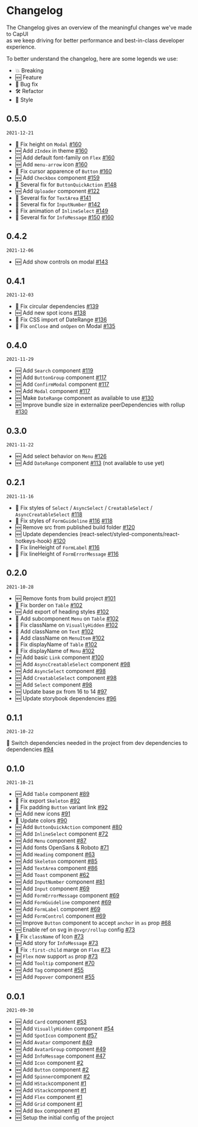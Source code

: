 # Changelog

The Changelog gives an overview of the meaningful changes we've made to CapUI  
as we keep driving for better performance and best-in-class developer experience.

To better understand the changelog, here are some legends we use:

- 💥 Breaking
- 🆕 Feature
- 🐛 Bug fix
- 🛠 Refactor
- 💄 Style

## 0.5.0

`2021-12-21`

- 💄 Fix height on `Modal` [#160](https://github.com/cap-collectif/ui/pull/160)
- 🆕 Add `zIndex` in theme [#160](https://github.com/cap-collectif/ui/pull/160)
- 🆕 Add default font-family on `Flex` [#160](https://github.com/cap-collectif/ui/pull/160)
- 🆕 Add `menu-arrow` icon [#160](https://github.com/cap-collectif/ui/pull/160)
- 💄 Fix cursor apparence of `Button` [#160](https://github.com/cap-collectif/ui/pull/160)
- 🆕 Add `Checkbox` component [#159](https://github.com/cap-collectif/ui/pull/159)
- 💄 Several fix for `ButtonQuickAction` [#148](https://github.com/cap-collectif/ui/pull/148)
- 🆕 Add `Uploader` component [#122](https://github.com/cap-collectif/ui/pull/122)
- 💄 Several fix for `TextArea` [#141](https://github.com/cap-collectif/ui/pull/141)
- 💄 Several fix for `InputNumber` [#142](https://github.com/cap-collectif/ui/pull/142)
- 💄 Fix animation of `InlineSelect` [#149](https://github.com/cap-collectif/ui/pull/149)
- 💄 Several fix for `InfoMessage` [#150](https://github.com/cap-collectif/ui/pull/150) [#160](https://github.com/cap-collectif/ui/pull/160)

## 0.4.2

`2021-12-06`

- 🆕 Add show controls on modal [#143](https://github.com/cap-collectif/ui/pull/143)

## 0.4.1

`2021-12-03`

- 🐛 Fix circular dependencies [#139](https://github.com/cap-collectif/ui/pull/139)
- 🆕 Add new spot icons [#138](https://github.com/cap-collectif/ui/pull/138)
- 🐛 Fix CSS import of DateRange [#136](https://github.com/cap-collectif/ui/pull/136)
- 🐛 Fix `onClose` and `onOpen` on Modal [#135](https://github.com/cap-collectif/ui/pull/135)


## 0.4.0

`2021-11-29`

- 🆕 Add `Search` component [#119](https://github.com/cap-collectif/ui/pull/119)
- 🆕 Add `ButtonGroup` component [#117](https://github.com/cap-collectif/ui/pull/117)
- 🆕 Add `ConfirmModal` component [#117](https://github.com/cap-collectif/ui/pull/117)
- 🆕 Add `Modal` component [#117](https://github.com/cap-collectif/ui/pull/117)
- 🆕 Make `DateRange` component as available to use [#130](https://github.com/cap-collectif/ui/pull/130)
- 🆕 Improve bundle size in externalize peerDependencies with rollup [#130](https://github.com/cap-collectif/ui/pull/130)

## 0.3.0

`2021-11-22`

- 🆕 Add select behavior on `Menu` [#126](https://github.com/cap-collectif/ui/pull/126)
- 🆕 Add `DateRange` component [#113](https://github.com/cap-collectif/ui/pull/113) (not available to use yet)

## 0.2.1

`2021-11-16`

- 💄 Fix styles of `Select` / `AsyncSelect` / `CreatableSelect` / `AsyncCreatableSelect` [#118](https://github.com/cap-collectif/ui/pull/118)
- 💄 Fix styles of `FormGuideline` [#116](https://github.com/cap-collectif/ui/pull/116) [#118](https://github.com/cap-collectif/ui/pull/118)
- 🆕 Remove src from published build folder [#120](https://github.com/cap-collectif/ui/pull/120)
- 🆕 Update dependencies (react-select/styled-components/react-hotkeys-hook) [#120](https://github.com/cap-collectif/ui/pull/120)
- 💄 Fix lineHeight of `FormLabel` [#116](https://github.com/cap-collectif/ui/pull/116)
- 💄 Fix lineHeight of `FormErrorMessage` [#116](https://github.com/cap-collectif/ui/pull/116)

## 0.2.0

`2021-10-28`

- 🆕 Remove fonts from build project [#101](https://github.com/cap-collectif/ui/pull/101)
- 💄 Fix border on `Table` [#102](https://github.com/cap-collectif/ui/pull/102)
- 🆕 Add export of heading styles [#102](https://github.com/cap-collectif/ui/pull/102)
- 🐛 Add subcomponent `Menu` on `Table` [#102](https://github.com/cap-collectif/ui/pull/102)
- 💄 Fix className on `VisuallyHidden` [#102](https://github.com/cap-collectif/ui/pull/102)
- 💄 Add className on `Text` [#102](https://github.com/cap-collectif/ui/pull/102)
- 💄 Add className on `MenuItem` [#102](https://github.com/cap-collectif/ui/pull/102)
- 🐛 Fix displayName of `Table` [#102](https://github.com/cap-collectif/ui/pull/102)
- 🐛 Fix displayName of `Menu` [#102](https://github.com/cap-collectif/ui/pull/102)
- 🆕 Add basic `Link` component [#100](https://github.com/cap-collectif/ui/pull/100)
- 🆕 Add `AsyncCreatableSelect` component [#98](https://github.com/cap-collectif/ui/pull/98)
- 🆕 Add `AsyncSelect` component [#98](https://github.com/cap-collectif/ui/pull/98)
- 🆕 Add `CreatableSelect` component [#98](https://github.com/cap-collectif/ui/pull/98)
- 🆕 Add `Select` component [#98](https://github.com/cap-collectif/ui/pull/98)
- 🆕 Update base px from 16 to 14 [#97](https://github.com/cap-collectif/ui/pull/97)
- 🆕 Update storybook dependencies [#96](https://github.com/cap-collectif/ui/pull/96)

## 0.1.1

`2021-10-22`

🐛 Switch dependencies needed in the project from dev dependencies to dependencies [#94](https://github.com/cap-collectif/ui/pull/94)

## 0.1.0

`2021-10-21`

- 🆕 Add `Table` component [#89](https://github.com/cap-collectif/ui/pull/89)
- 🐛 Fix export `Skeleton` [#92](https://github.com/cap-collectif/ui/pull/92)
- 💄 Fix padding `Button` variant link [#92](https://github.com/cap-collectif/ui/pull/92)
- 🆕 Add new icons [#91](https://github.com/cap-collectif/ui/pull/91)
- 💄 Update colors [#90](https://github.com/cap-collectif/ui/pull/90)
- 🆕 Add `ButtonQuickAction` component [#80](https://github.com/cap-collectif/ui/pull/80)
- 🆕 Add `InlineSelect` component [#72](https://github.com/cap-collectif/ui/pull/72)
- 🆕 Add `Menu` component [#87](https://github.com/cap-collectif/ui/pull/87)
- 🆕 Add fonts OpenSans & Roboto [#71](https://github.com/cap-collectif/ui/pull/71)
- 🆕 Add `Heading` component [#63](https://github.com/cap-collectif/ui/pull/63)
- 🆕 Add `Skeleton` component [#85](https://github.com/cap-collectif/ui/pull/85)
- 🆕 Add `TextArea` component [#86](https://github.com/cap-collectif/ui/pull/86)
- 🆕 Add `Toast` component [#62](https://github.com/cap-collectif/ui/pull/62)
- 🆕 Add `InputNumber` component [#81](https://github.com/cap-collectif/ui/pull/81)
- 🆕 Add `Input` component [#69](https://github.com/cap-collectif/ui/pull/69)
- 🆕 Add `FormErrorMessage` component [#69](https://github.com/cap-collectif/ui/pull/69)
- 🆕 Add `FormGuideline` component [#69](https://github.com/cap-collectif/ui/pull/69)
- 🆕 Add `FormLabel` component [#69](https://github.com/cap-collectif/ui/pull/69)
- 🆕 Add `FormControl` component [#69](https://github.com/cap-collectif/ui/pull/69)
- 🆕 Improve `Button` component to accept `anchor` in `as` prop [#68](https://github.com/cap-collectif/ui/pull/68)
- 🆕 Enable ref on svg in `@svgr/rollup` config [#73](https://github.com/cap-collectif/ui/pull/73)
- 💄 Fix `className` of Icon [#73](https://github.com/cap-collectif/ui/pull/73)
- 🆕 Add story for `InfoMessage` [#73](https://github.com/cap-collectif/ui/pull/73)
- 💄 Fix `:first-child` marge on `Flex` [#73](https://github.com/cap-collectif/ui/pull/73)
- 🆕 `Flex` now support `as` prop [#73](https://github.com/cap-collectif/ui/pull/73)
- 🆕 Add `Tooltip` component [#70](https://github.com/cap-collectif/ui/pull/70)
- 🆕 Add `Tag` component [#55](https://github.com/cap-collectif/ui/pull/61)
- 🆕 Add `Popover` component [#55](https://github.com/cap-collectif/ui/pull/55)


## 0.0.1

`2021-09-30`

- 🆕 Add `Card` component [#53](https://github.com/cap-collectif/ui/pull/53)
- 🆕 Add `VisuallyHidden` component [#54](https://github.com/cap-collectif/ui/pull/54)
- 🆕 Add `SpotIcon` component [#57](https://github.com/cap-collectif/ui/pull/57)
- 🆕 Add `Avatar` component [#49](https://github.com/cap-collectif/ui/pull/49)
- 🆕 Add `AvatarGroup` component [#49](https://github.com/cap-collectif/ui/pull/49)
- 🆕 Add `InfoMessage` component [#47](https://github.com/cap-collectif/ui/pull/47)
- 🆕 Add `Icon` component [#2](https://github.com/cap-collectif/ui/pull/2)
- 🆕 Add `Button` component [#2](https://github.com/cap-collectif/ui/pull/2)
- 🆕 Add `Spinner`component [#2](https://github.com/cap-collectif/ui/pull/2)
- 🆕 Add `HStack`component [#1](https://github.com/cap-collectif/ui/pull/1)
- 🆕 Add `VStack`component [#1](https://github.com/cap-collectif/ui/pull/1)
- 🆕 Add `Flex` component [#1](https://github.com/cap-collectif/ui/pull/1)
- 🆕 Add `Grid` component [#1](https://github.com/cap-collectif/ui/pull/1)
- 🆕 Add `Box` component [#1](https://github.com/cap-collectif/ui/pull/1)
- 🆕 Setup the initial config of the project